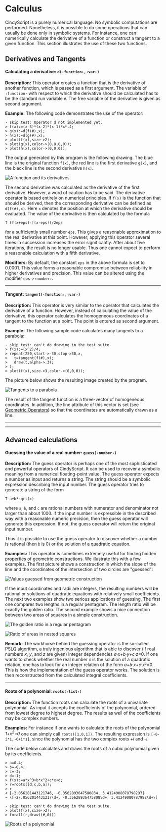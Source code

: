 #  Calculus

CindyScript is a purely numerical language.
No symbolic computations are performed.
Nonetheless, it is possible to do some operations that can usually be done only in symbolic systems.
For instance, one can numerically calculate the derivative of a function or construct a tangent to a given function.
This section illustrates the use of these two functions.

##  Derivatives and Tangents

#### Calculating a derivative: `d(‹function›,‹var›)`

**Description:**
This operator creates a function that is the derivative of another function, which is passed as a first argument.
The variable of `‹function›` with respect to which the derivative should be calculated has to be the standard run variable `#`.
The free variable of the derivative is given as second argument.

**Example:**
The following code demonstrates the use of the operator:

    - skip test: Operator d not implemented yet.
    > f(x):=(x-3)*(x-2)*(x-1)*x*.4;
    > g(x):=d(f(#),x);
    > h(x):=d(g(#),x);
    > plot(f(x),size->2);
    > plot(g(x),color->(0.8,0,0));
    > plot(h(x),color->(0,0,0));

The output generated by this program is the following drawing.
The blue line is the original function `f(x)`, the red line is the first derivative `g(x)`, and the black line is the second derivative `h(x)`.

![A function and its derivatives](img/CurDisX.png)

The second derivative was calculated as the derivative of the first derivative.
However, a word of caution has to be said.
The derivative operator is based entirely on numerical principles.
If `f(x)` is the function that should be derived, then the corresponding derivative can be defined as `d(f(#),x)`.
Here `x` denotes the position at which the derivative should be evaluated.
The value of the derivative is then calculated by the formula

    T (f(x+eps)-f(x-eps))/2eps

for a sufficiently small number `eps`.
This gives a reasonable approximation to the real derivative at this point.
However, applying this operator several times in succession increases the error significantly.
After about five iterations, the result is no longer usable.
Thus one cannot expect to perform a reasonable calculation with a fifth derivative.

**Modifiers:**
By default, the constant `eps` in the above formula is set to 0.0001.
This value forms a reasonable compromise between reliability in higher derivatives and precision.
This value can be altered using the modifier `eps->‹number›`.

------

#### Tangent: `tangent(‹function›,‹var›)`

**Description:**
This operator is very similar to the operator that calculates the derivative of a function.
However, instead of calculating the value of the derivative, this operator calculates the homogeneous coordinates of a tangent to the function at a point.
The point is entered as second argument.

**Example:**
The following sample code calculates many tangents to a parabola:

    - skip test: can't do drawing in the test suite.
    > f(x):=(x^2)/4;
    > repeat(250,start->-30,stop->30,x,
    >   t=tangent(f(#),x);
    >   draw(t,alpha->.3);
    > );
    > plot(f(x),size->3,color->(0,0,0));

The picture below shows the resulting image created by the program.

![Tangents to a parabola](img/ParabolaX.png)

The result of the tangent function is a three-vector of homogeneous coordinates.
In addition, the line attribute of this vector is set (see [Geometric Operators](Geometric_Operators)) so that the coordinates are automatically drawn as a line.

------

------

##  Advanced calculations

#### Guessing the value of a real number: `guess(‹number›)`

**Description:**
The guess operator is perhaps one of the most sophisticated and powerful operators of CindyScript.
It can be used to recover a symbolic meaning from a numerical floating-point value.
The guess operator expects a number as input and returns a string.
The string should be a symbolic expression describing the input number.
The guess operator tries to generate a string of the form

    T a+b*sqrt(c)

where `a`, `b`, and `c` are rational numbers with numerator and denominator not larger than about 1000.
If the input number is expressible in the described way with a reasonable numeric precision, then the guess operator will generate this expression.
If not, the guess operator will return the original input number.

Thus it is possible to use the guess operator to discover whether a number is rational (then `b` is 0) or the solution of a quadratic equation.

**Examples:**
This operator is sometimes extremely useful for finding hidden properties of geometric constructions.
We illustrate this with a few examples.
The first picture shows a construction in which the slope of the line and the coordinates of the intersection of two circles are "guessed":

![Values guessed from geometric construction](img/GuessX.png)

If the input coordinates and radii are integers, the resulting numbers will be rational or solutions of quadratic equations with relatively small coefficients.
The next two examples show two serious applications of guessing.
The first one compares two lengths in a regular pentagram.
The length ratio will be exactly the golden ratio.
The second example shows a nice connection between two areas of squares in a simple construction.

![The golden ratio in a regular pentagram](img/Guess2X.png)

![Ratio of areas in nested squares](img/Guess3X.png)

**Remark:**
The workhorse behind the guessing operator is the so-called PSLQ algorithm, a truly ingenious algorithm that is able to discover (if real numbers *x*, *y*, and *z* are given) integer dependencies *a*·*x*+*b*·*y*+*c*·*z*=0.
If one wants to check whether the real number *x* is the solution of a quadratic relation, one has to look for an integer relation of the form *a*+*b*·*x*+*c*·*x*²=0.
This is how the implementation of the guess operator works.
The solution is then reconstructed from the calculated integral coefficients.

------

#### Roots of a polynomial: `roots(‹list›)`

**Description:**
The function roots can calculate the roots of a univariate polynomial.
As input it accepts the coefficients of the polynomial, ordered from lowest degree to highest degree.
The results as well of the coefficients may be complex numbers.

**Examples:**
For instance if one wants to calculate the roots of the polynomial *1+x<sup>2</sup>=0* one can simply call `roots([1,0,1])`.
The resulting expression is `[-0-i*1,-0+i*1]`, since the polynomial has the two complex roots *+i* and *-i*.

The code below calculates and draws the roots of a cubic polynomial given by its coefficients.

    > a=0.4;
    > b=-0.4;
    > c=-3;
    > d=-1;
    > f(x):=a*x^3+b*x^2+c*x+d;
    > r=roots([d,c,b,a]);
    > r
    < [-2.056201443121746, -0.3562893647580834, 3.4124908078798297]
    ~ \[-2\.0562014431217\d+, -0.35628936475808\d+, 3.41249080787982\d+\]

    - skip test: can't do drawing in the test suite.
    > plot(f(x),size->2);
    > forall(r,draw((#,0)))

![Roots of a polynomial](img/RootsX.png)

